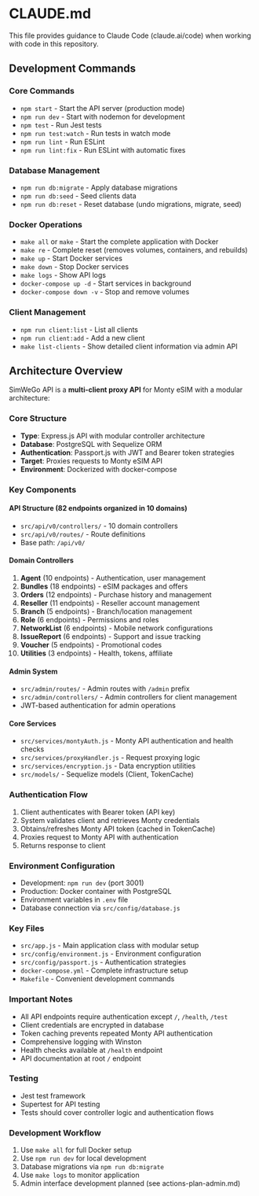 # CLAUDE.md

This file provides guidance to Claude Code (claude.ai/code) when working with code in this repository.

## Development Commands

### Core Commands
- `npm start` - Start the API server (production mode)
- `npm run dev` - Start with nodemon for development
- `npm test` - Run Jest tests
- `npm run test:watch` - Run tests in watch mode
- `npm run lint` - Run ESLint
- `npm run lint:fix` - Run ESLint with automatic fixes

### Database Management
- `npm run db:migrate` - Apply database migrations
- `npm run db:seed` - Seed clients data
- `npm run db:reset` - Reset database (undo migrations, migrate, seed)

### Docker Operations
- `make all` or `make` - Start the complete application with Docker
- `make re` - Complete reset (removes volumes, containers, and rebuilds)
- `make up` - Start Docker services
- `make down` - Stop Docker services
- `make logs` - Show API logs
- `docker-compose up -d` - Start services in background
- `docker-compose down -v` - Stop and remove volumes

### Client Management
- `npm run client:list` - List all clients
- `npm run client:add` - Add a new client
- `make list-clients` - Show detailed client information via admin API

## Architecture Overview

SimWeGo API is a **multi-client proxy API** for Monty eSIM with a modular architecture:

### Core Structure
- **Type**: Express.js API with modular controller architecture
- **Database**: PostgreSQL with Sequelize ORM
- **Authentication**: Passport.js with JWT and Bearer token strategies
- **Target**: Proxies requests to Monty eSIM API
- **Environment**: Dockerized with docker-compose

### Key Components

#### API Structure (82 endpoints organized in 10 domains)
- `src/api/v0/controllers/` - 10 domain controllers
- `src/api/v0/routes/` - Route definitions
- Base path: `/api/v0/`

#### Domain Controllers
1. **Agent** (10 endpoints) - Authentication, user management
2. **Bundles** (18 endpoints) - eSIM packages and offers
3. **Orders** (12 endpoints) - Purchase history and management
4. **Reseller** (11 endpoints) - Reseller account management
5. **Branch** (5 endpoints) - Branch/location management
6. **Role** (6 endpoints) - Permissions and roles
7. **NetworkList** (6 endpoints) - Mobile network configurations
8. **IssueReport** (6 endpoints) - Support and issue tracking
9. **Voucher** (5 endpoints) - Promotional codes
10. **Utilities** (3 endpoints) - Health, tokens, affiliate

#### Admin System
- `src/admin/routes/` - Admin routes with `/admin` prefix
- `src/admin/controllers/` - Admin controllers for client management
- JWT-based authentication for admin operations

#### Core Services
- `src/services/montyAuth.js` - Monty API authentication and health checks
- `src/services/proxyHandler.js` - Request proxying logic
- `src/services/encryption.js` - Data encryption utilities
- `src/models/` - Sequelize models (Client, TokenCache)

### Authentication Flow
1. Client authenticates with Bearer token (API key)
2. System validates client and retrieves Monty credentials
3. Obtains/refreshes Monty API token (cached in TokenCache)
4. Proxies request to Monty API with authentication
5. Returns response to client

### Environment Configuration
- Development: `npm run dev` (port 3001)
- Production: Docker container with PostgreSQL
- Environment variables in `.env` file
- Database connection via `src/config/database.js`

### Key Files
- `src/app.js` - Main application class with modular setup
- `src/config/environment.js` - Environment configuration
- `src/config/passport.js` - Authentication strategies
- `docker-compose.yml` - Complete infrastructure setup
- `Makefile` - Convenient development commands

### Important Notes
- All API endpoints require authentication except `/`, `/health`, `/test`
- Client credentials are encrypted in database
- Token caching prevents repeated Monty API authentication
- Comprehensive logging with Winston
- Health checks available at `/health` endpoint
- API documentation at root `/` endpoint

### Testing
- Jest test framework
- Supertest for API testing
- Tests should cover controller logic and authentication flows

### Development Workflow
1. Use `make all` for full Docker setup
2. Use `npm run dev` for local development
3. Database migrations via `npm run db:migrate`
4. Use `make logs` to monitor application
5. Admin interface development planned (see actions-plan-admin.md)
